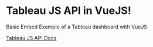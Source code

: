 # Tableau JS API in VueJS!

Basic Embed Example of a Tableau dashboard with VueJS

[Tableau JS API Docs](https://onlinehelp.tableau.com/current/api/js_api/en-us/JavaScriptAPI/js_api.htm)
